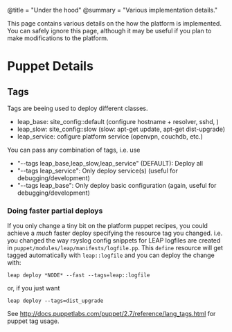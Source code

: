 @title = "Under the hood"
@summary = "Various implementation details."

This page contains various details on the how the platform is implemented. You can safely ignore this page, although it may be useful if you plan to make modifications to the platform.

Puppet Details
======================================

Tags
----

Tags are beeing used to deploy different classes.

* leap_base:    site_config::default (configure hostname + resolver, sshd, )
* leap_slow:    site_config::slow (slow: apt-get update, apt-get dist-upgrade)
* leap_service: cofigure platform service (openvpn, couchdb, etc.)

You can pass any combination of tags, i.e. use

* "--tags leap_base,leap_slow,leap_service" (DEFAULT): Deploy all
* "--tags leap_service": Only deploy service(s) (useful for debugging/development)
* "--tags leap_base": Only deploy basic configuration (again, useful for debugging/development)


### Doing faster partial deploys

If you only change a tiny bit on the platform puppet recipes, you could achieve a
*much* faster deploy specifying the resource tag you changed.
i.e. you changed the way rsyslog config snippets for LEAP logfiles are created
in `puppet/modules/leap/manifests/logfile.pp`. This `define` resource will get tagged
automatically with `leap::logfile` and you can deploy the change with:

    leap deploy *NODE* --fast --tags=leap::logfile

or, if you just want

    leap deploy --tags=dist_upgrade

See http://docs.puppetlabs.com/puppet/2.7/reference/lang_tags.html for puppet tag usage.

